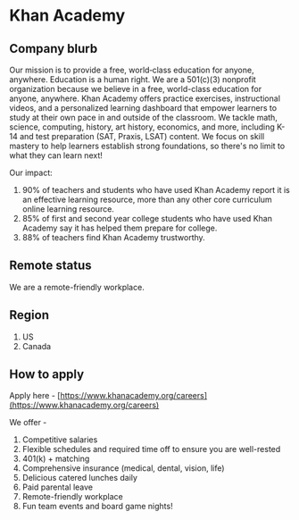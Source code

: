 # Khan Academy

## Company blurb

Our mission is to provide a free, world‑class education for anyone, anywhere. Education is a human right. We are a 501(c)(3) nonprofit organization because we believe in a free, world-class education for anyone, anywhere. Khan Academy offers practice exercises, instructional videos, and a personalized learning dashboard that empower learners to study at their own pace in and outside of the classroom. We tackle math, science, computing, history, art history, economics, and more, including K-14 and test preparation (SAT, Praxis, LSAT) content. We focus on skill mastery to help learners establish strong foundations, so there's no limit to what they can learn next!

Our impact: 
1. 90% of teachers and students who have used Khan Academy report it is an effective learning resource, more than any other core curriculum online learning resource.
2. 85% of first and second year college students who have used Khan Academy say it has helped them prepare for college.
3. 88% of teachers find Khan Academy trustworthy.

## Remote status
We are a remote-friendly workplace.

## Region
1. US
2. Canada

## How to apply
Apply here - [https://www.khanacademy.org/careers](https://www.khanacademy.org/careers)

We offer -
1. Competitive salaries
2. Flexible schedules and required time off to ensure you are well-rested
3. 401(k) + matching
4. Comprehensive insurance (medical, dental, vision, life)
6. Delicious catered lunches daily
7. Paid parental leave
8. Remote-friendly workplace
9. Fun team events and board game nights!
